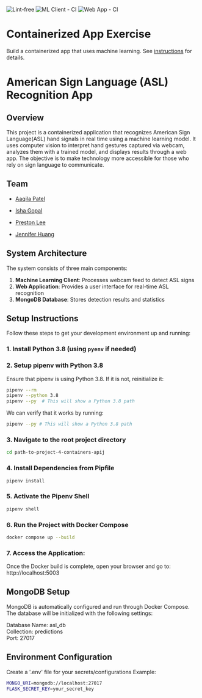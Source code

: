 ![Lint-free](https://github.com/nyu-software-engineering/containerized-app-exercise/actions/workflows/lint.yml/badge.svg) ![ML Client - CI](https://github.com/software-students-spring2025/4-containers-apij/actions/workflows/ml-client.yml/badge.svg?branch=main) ![Web App - CI](https://github.com/software-students-spring2025/4-containers-apij/actions/workflows/web-app.yml/badge.svg)


# Containerized App Exercise

Build a containerized app that uses machine learning. See [instructions](./instructions.md) for details.

# American Sign Language (ASL) Recognition App

## Overview 
This project is a containerized application that recognizes American Sign Language(ASL) hand signals in real time using a machine learning model. It uses computer vision to interpret hand gestures captured via webcam, analyzes them with a trained model, and displays results through a web app. The objective is to make technology more accessible for those who rely on sign language to communicate.

## Team 
- [Aaqila Patel](https://github.com/aaqilap)

- [Isha Gopal](https://github.com/ishy04)

- [Preston Lee](https://github.com/prestonglee0805)

- [Jennifer Huang](https://github.com/jennhng)

## System Architecture
The system consists of three main components:
1. **Machine Learning Client**: Processes webcam feed to detect ASL signs
2. **Web Application**: Provides a user interface for real-time ASL recognition
3. **MongoDB Database**: Stores detection results and statistics

## Setup Instructions
Follow these steps to get your development environment up and running:


### 1. Install Python 3.8 (using `pyenv` if needed)

### 2. Setup pipenv with Python 3.8  
Ensure that pipenv is using Python 3.8. If it is not, reinitialize it: 

```bash
pipenv --rm
pipenv --python 3.8
pipenv --py  # This will show a Python 3.8 path
```

We can verify that it works by running: 
```bash
pipenv --py # This will show a Python 3.8 path 
```

### 3. Navigate to the root project directory 
```bash
cd path-to-project-4-containers-apij
``` 

### 4. Install Dependencies from Pipfile
```bash
pipenv install
```

### 5. Activate the Pipenv Shell 
```bash
pipenv shell
```

### 6. Run the Project with Docker Compose
```bash
docker compose up --build
```

### 7. Access the Application: 
Once the Docker build is complete, open your browser and go to: 
http://localhost:5003

## MongoDB Setup
MongoDB is automatically configured and run through Docker Compose. The database will be initialized with the following settings:

Database Name: asl_db<br>
Collection: predictions<br>
Port: 27017

## Environment Configuration
Create a '.env' file for your secrets/configurations
Example: 

```bash
MONGO_URI=mongodb://localhost:27017
FLASK_SECRET_KEY=your_secret_key
```


